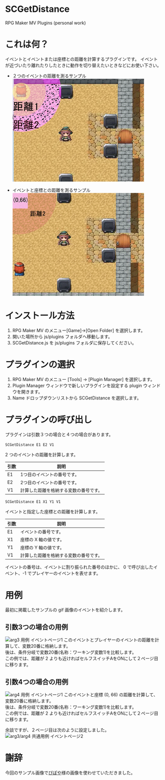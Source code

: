 # SCGetDistance
RPG Maker MV Plugins (personal work)

# これは何？
イベントとイベントまたは座標との距離を計算するプラグインです。
イベントが近づいたり離れたりしたときに動作を切り替えたいときなどにお使い下さい。

- ２つのイベントの距離を測るサンプル
![arg3 サンプル画像](SCGetDistance_arg3_1.gif "arg3 example")

- イベントと座標との距離を測るサンプル
![arg4 サンプル画像](SCGetDiatance_arg4_1.gif "arg4 example")

# インストール方法
1. RPG Maker MV のメニュー[Game]→[Open Folder] を選択します。
1. 開いた場所から js/plugins フォルダへ移動します。
1. SCGetDistance.js を js/plugins フォルダに保存してください。  

# プラグインの選択
1. RPG Maker MV のメニュー [Tools] → [Plugin Manager] を選択します。
1. Plugin Manager ウィンドウで新しいプラグインを設定する plugin ウィンドウを開きます。
1. Name ドロップダウンリストから SCGetDistance を選択します。

# プラグインの呼び出し
プラグインは引数３つの場合と４つの場合があります。

```SCGetDistance E1 E2 V1```

2 つのイベントの距離を計算します。

|引数|説明|
|---|----|
|E1|1つ目のイベントの番号です。|
|E2|2つ目のイベントの番号です。|
|V1|計算した距離を格納する変数の番号です。|

```SCGetDistance E1 X1 Y1 V1```

イベントと指定した座標との距離を計算します。

|引数|説明|
|---|----|
|E1|イベントの番号です。|
|X1|座標の X 軸の値です。|
|Y1|座標の Y 軸の値です。|
|V1|計算した距離を格納する変数の番号です。|

イベントの番号は、イベントに割り振られた番号のほかに、
0 で呼び出したイベント、-1 でプレイヤーのイベントを表せます。

# 用例
最初に掲載したサンプルの gif 画像のイベントを紹介します。

## 引数3つの場合の用例
![arg3 用例 イベントページ1](arg3-page1.png "arg3 event page 1")
このイベントとプレイヤーのイベントの距離を計算して、変数20番に格納します。  
後は、条件分岐で変数20番(名称：ワーキング変数1)を比較します。  
この例では、距離が 2 よりも近ければセルフスイッチAをONにして２ページ目に移ります。

## 引数4つの場合の用例
![arg4 用例 イベントページ1](arg4-page1.png "arg4 event page 1")
このイベントと座標 (0, 66) の距離を計算して、変数20番に格納します。  
後は、条件分岐で変数20番(名称：ワーキング変数1)を比較します。  
この例では、距離が 2 よりも近ければセルフスイッチAをONにして２ページ目に移ります。

余談ですが、２ページ目は次のように設定しました。
![arg3/arg4 共通用例 イベントページ2](page2.png "arg3/arg4 event page 2")

# 謝辞
今回のサンプル画像で[ぴぽや](http://piposozai.blog76.fc2.com/)様の画像を使わせていただきました。
